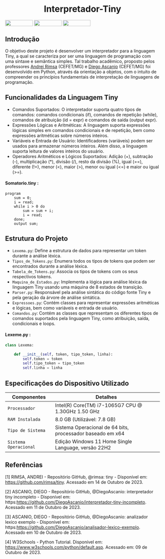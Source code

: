 <h1 align="center"> Interpretador-Tiny</h1>
<div style="display: inline-block;">
<img align="center" height="20px" width="90px" src="https://img.shields.io/badge/Python-3776AB?style=for-the-badge&logo=python&logoColor=white"/> 
<img align="center" height="20px" width="90px" src="https://img.shields.io/badge/Made%20for-VSCode-1f425f.svg"/> 
<img align="center" height="20px" width="90px" src="https://img.shields.io/badge/Contributions-welcome-brightgreen.svg?style=flat"/>
</div>

## Introdução

O objetivo deste projeto é desenvolver um interpretador para a linguagem Tiny, a qual se caracteriza por ser uma linguagem de programação com uma sintaxe e semântica simples. Tal trabalho acadêmico, proposto pelos professores <a href="https://github.com/rimsa" target="_blank">Andrei Rimsa</a> (CEFET/MG) e <a href="https://github.com/DiegoAscanio" target="_blank">Diego Ascanio</a> (CEFET/MG) foi desenvolvido em Python, através da orientação a objetos, com o intuito de compreender os princípios fundamentais de interpretação de linguagens de programação. 

## Funcionalidades da Linguagem Tiny

- Comandos Suportados: O interpretador suporta quatro tipos de comandos: comandos condicionais (if), comandos de repetição (while), comandos de atribuição (id = expr) e comandos de saída (output expr).
- Expressões Lógicas e Aritméticas: A linguagem suporta expressões lógicas simples em comandos condicionais e de repetição, bem como expressões aritméticas sobre números inteiros.
- Variáveis e Entrada de Usuário: Identificadores (variáveis) podem ser usados para armazenar números inteiros. Além disso, a linguagem suporta leitura de valores inteiros do usuário.
- Operadores Aritméticos e Lógicos Suportados: Adição (+), subtração (-), multiplicação (*), divisão (/), resto da divisão (%), igual (==), diferente (!=), menor (<), maior (>), menor ou igual (<=) e maior ou igual (>=).

<strong><h4>Somatorio.tiny :</h4></strong>
```
program
    sum = 0;
    i = read;
    while i > 0 do
        sum = sum + i;
        i = read;
    done;
    output sum;
```

## Estrutura do Projeto

- ```Lexema.py```: Define a estrutura de dados para representar um token durante a análise léxica.
- ```Tipos_de_Tokens.py```: Enumera todos os tipos de tokens que podem ser encontrados durante a análise léxica.
- ```Tabela_de_Tokens.py```: Associa os tipos de tokens com os seus respectivos tokens.
- ```Maquina_de_Estados.py```: Implementa a lógica para análise léxica da linguagem Tiny usando uma máquina de 8 estados de transição.
- ```Parser.py```: Responsável pela análise sintática do código fonte Tiny e pela geração da árvore de análise sintática.
- ```Expressoes.py```: Contém classes para representar expressões aritméticas e lógicas, bem como variáveis e entrada de usuário.
- ```Comandos.py```: Contém as classes que representam os diferentes tipos de comandos suportados pela linguagem Tiny, como atribuição, saída, condicionais e loops.

<strong><h4>Lexeme.py :</h4></strong>
```python
class Lexema:
    
    def __init__(self, token, tipo_token, linha):
        self.token = token
        self.tipo_token = tipo_token
        self.linha = linha
```

## Especificações do Dispositivo Utilizado

| Componentes            | Detalhes                                                                                         |
| -----------------------| -----------------------------------------------------------------------------------------------  |
|  `Processador`         | Intel(R) Core(TM) i7-1065G7 CPU @ 1.30GHz   1.50 GHz                                             |
|  `RAM Instalada`       | 8.0 GB (Utilizável: 7.8 GB)                                                                      |
|  `Tipo de Sistema`     | Sistema Operacional de 64 bits, processador baseado em x64                                       |
|  `Sistema Operacional` | Edição Windows 11 Home Single Language, versão 22H2                                              |

## Referências

[1] RIMSA, ANDREI - Repositório GitHub, @rimsa: tiny - Disponível em: https://github.com/rimsa/tiny. Acessado em 14 de Outubro de 2023.

[2] ASCANIO, DIEGO - Repositório GitHub, @DiegoAscanio: interpretador tiny incompleto - Disponível em: https:https://github.com/DiegoAscanio/interpretador-tiny-incompleto. Acessado em 11 de Outubro de 2023.

[3] ASCANIO, DIEGO - Repositório GitHub, @DiegoAscanio: analizador lexico exemplo - Disponível em: https:https://github.com/DiegoAscanio/analisador-lexico-exemplo. Acessado em 10 de Outubro de 2023.

[4] W3Schools - Python Tutorial. Disponível em: <https://www.w3schools.com/python/default.asp>. Acessado em: 09 de Outubro de 2023.
